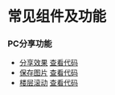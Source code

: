 # 常见组件及功能

### PC分享功能
- [分享效果](https://lena126.github.io/bird/index.html)  [查看代码](https://github.com/lena126/bird/blob/master/index.html)
- [保存图片](https://lena126.github.io/bird/download.html)  [查看代码](https://github.com/lena126/bird/blob/master/download.html)
- [楼层滚动](https://lena126.github.io/bird/src/CSS%E5%B1%9E%E6%80%A7/floorMove.html)   [查看代码](https://github.com/lena126/bird/blob/master/src/CSS%E5%B1%9E%E6%80%A7/floorMove.html)
